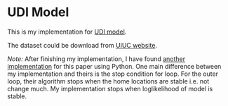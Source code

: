 # UDI Model

This is my implementation for [UDI model](http://web.engr.illinois.edu/~ruili1/udi-kdd12-ruili-aug12.pdf).

The dataset could be download from [UIUC website](https://wiki.cites.illinois.edu/wiki/display/forward/Dataset-UDI-TwitterCrawl-Aug2012).

*Note:* After finishing my implementation, I have found [another implementation](https://github.com/networkdynamics/geoinference/tree/master/python/src/geolocate/gimethods/user-profiling) for this paper using Python. One main difference between my implementation and theirs is the stop condition for loop. For the outer loop, their algorithm stops when the home locations are stable i.e. not change much. My implementation stops when loglikelihood of model is stable.
